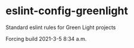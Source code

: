 # eslint-config-greenlight
Standard eslint rules for Green Light projects

Forcing build 2021-3-5 8:34 a.m.